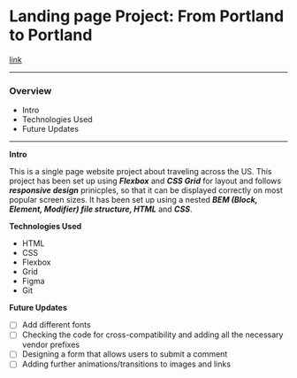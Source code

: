 # Landing page Project: From Portland to Portland

[link](https://mhbae-dev.github.io/web_project_3/)

---
### Overview
* Intro
* Technologies Used
* Future Updates

---

**Intro**

This is a single page website project about traveling across the US. This project has been set up using ***Flexbox*** and ***CSS Grid*** for layout and follows ***responsive design*** prinicples, so that it can be displayed correctly on most popular screen sizes. It has been set up using a nested ***BEM (Block, Element, Modifier) file structure, HTML*** and ***CSS***.

**Technologies Used**
- HTML
- CSS
- Flexbox
- Grid
- Figma
- Git

**Future Updates**

- [ ] Add different fonts
- [ ] Checking the code for cross-compatibility and adding all the necessary vendor prefixes
- [ ] Designing a form that allows users to submit a comment
- [ ] Adding further animations/transitions to images and links